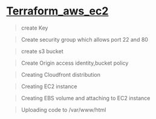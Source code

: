 # [ Terraform_aws_ec2 ](https://medium.com/@rohitraut3366/launching-the-complete-infrastructure-in-aws-using-terraform-b0782e6895cf)


> create Key

> Create security group which allows port 22 and 80

> create s3 bucket

> Create Origin access identity,bucket policy

> Creating Cloudfront distribution

> Creating EC2 instance

> Creating EBS volume and attaching to EC2 instance

> Uploading code to /var/www/html
